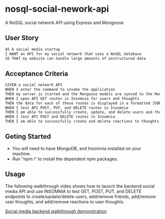 # nosql-social-nework-api
A NoSQL social network API using Express and Mongoose

## User Story

```md
AS A social media startup
I WANT an API for my social network that uses a NoSQL database
SO THAT my website can handle large amounts of unstructured data
```

## Acceptance Criteria

```md
GIVEN a social network API
WHEN I enter the command to invoke the application
THEN my server is started and the Mongoose models are synced to the MongoDB database
WHEN I open API GET routes in Insomnia for users and thoughts
THEN the data for each of these routes is displayed in a formatted JSON
WHEN I test API POST, PUT, and DELETE routes in Insomnia
THEN I am able to successfully create, update, and delete users and thoughts in my database
WHEN I test API POST and DELETE routes in Insomnia
THEN I am able to successfully create and delete reactions to thoughts and add and remove friends to a user’s friend list
```

## Geting Started

* You will need to have MongoDB, and Insomnia installed on your machine.
* Run "npm i" to install the dependent npm packages.

## Usage

The following walkthrough video shows how to launch the backend social media API and use INSOMNIA to test GET, POST, PUT, and DELETE endpoints to create/update/delete users, add/remove friends, add/remove user thoughts, and add/remove reactions to user thoughts.

[Social media backend walkthrough demonstration](TBC)
